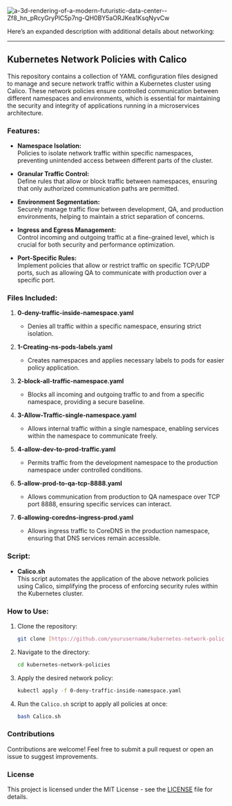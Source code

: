 ![a-3d-rendering-of-a-modern-futuristic-data-center--Zf8_hn_pRcyGryPlC5p7ng-QH0BY5aORJKea1KsqNyvCw](https://github.com/user-attachments/assets/6ea61135-120e-49f8-b5fb-29f52980ff8a)


Here’s an expanded description with additional details about networking:

---

## Kubernetes Network Policies with Calico

This repository contains a collection of YAML configuration files designed to manage and secure network traffic within a Kubernetes cluster using Calico. These network policies ensure controlled communication between different namespaces and environments, which is essential for maintaining the security and integrity of applications running in a microservices architecture.

### Features:

- **Namespace Isolation:**  
  Policies to isolate network traffic within specific namespaces, preventing unintended access between different parts of the cluster.

- **Granular Traffic Control:**  
  Define rules that allow or block traffic between namespaces, ensuring that only authorized communication paths are permitted.

- **Environment Segmentation:**  
  Securely manage traffic flow between development, QA, and production environments, helping to maintain a strict separation of concerns.

- **Ingress and Egress Management:**  
  Control incoming and outgoing traffic at a fine-grained level, which is crucial for both security and performance optimization.

- **Port-Specific Rules:**  
  Implement policies that allow or restrict traffic on specific TCP/UDP ports, such as allowing QA to communicate with production over a specific port.

### Files Included:

1. **0-deny-traffic-inside-namespace.yaml**  
   - Denies all traffic within a specific namespace, ensuring strict isolation.

2. **1-Creating-ns-pods-labels.yaml**  
   - Creates namespaces and applies necessary labels to pods for easier policy application.

3. **2-block-all-traffic-namespace.yaml**  
   - Blocks all incoming and outgoing traffic to and from a specific namespace, providing a secure baseline.

4. **3-Allow-Traffic-single-namespace.yaml**  
   - Allows internal traffic within a single namespace, enabling services within the namespace to communicate freely.

5. **4-allow-dev-to-prod-traffic.yaml**  
   - Permits traffic from the development namespace to the production namespace under controlled conditions.

6. **5-allow-prod-to-qa-tcp-8888.yaml**  
   - Allows communication from production to QA namespace over TCP port 8888, ensuring specific services can interact.

7. **6-allowing-coredns-ingress-prod.yaml**  
   - Allows ingress traffic to CoreDNS in the production namespace, ensuring that DNS services remain accessible.

### Script:

- **Calico.sh**  
  This script automates the application of the above network policies using Calico, simplifying the process of enforcing security rules within the Kubernetes cluster.

### How to Use:

1. Clone the repository:
   ```bash
   git clone [https://github.com/yourusername/kubernetes-network-policies.git](https://github.com/saikiranpi/Mastering-Kubernetes)
   ```

2. Navigate to the directory:
   ```bash
   cd kubernetes-network-policies
   ```

3. Apply the desired network policy:
   ```bash
   kubectl apply -f 0-deny-traffic-inside-namespace.yaml
   ```

4. Run the `Calico.sh` script to apply all policies at once:
   ```bash
   bash Calico.sh
   ```

### Contributions

Contributions are welcome! Feel free to submit a pull request or open an issue to suggest improvements.

### License

This project is licensed under the MIT License - see the [LICENSE](LICENSE) file for details.

